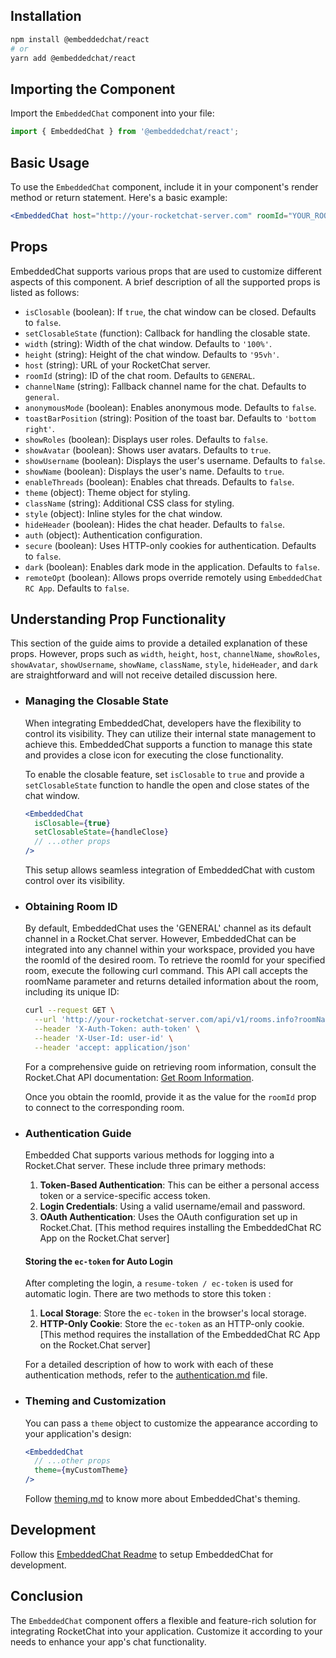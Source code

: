 ## Installation

```bash
npm install @embeddedchat/react
# or
yarn add @embeddedchat/react
```

## Importing the Component

Import the `EmbeddedChat` component into your file:

```javascript
import { EmbeddedChat } from '@embeddedchat/react';
```

## Basic Usage

To use the `EmbeddedChat` component, include it in your component's render method or return statement. Here's a basic example:

```jsx
<EmbeddedChat host="http://your-rocketchat-server.com" roomId="YOUR_ROOM_ID" />
```

## Props

EmbeddedChat supports various props that are used to customize different aspects of this component. A brief description of all the supported props is listed as follows:

- `isClosable` (boolean): If `true`, the chat window can be closed. Defaults to `false`.
- `setClosableState` (function): Callback for handling the closable state.
- `width` (string): Width of the chat window. Defaults to `'100%'`.
- `height` (string): Height of the chat window. Defaults to `'95vh'`.
- `host` (string): URL of your RocketChat server.
- `roomId` (string): ID of the chat room. Defaults to `GENERAL`.
- `channelName` (string): Fallback channel name for the chat. Defaults to `general`.
- `anonymousMode` (boolean): Enables anonymous mode. Defaults to `false`.
- `toastBarPosition` (string): Position of the toast bar. Defaults to `'bottom right'`.
- `showRoles` (boolean): Displays user roles. Defaults to `false`.
- `showAvatar` (boolean): Shows user avatars. Defaults to `true`.
- `showUsername` (boolean): Displays the user's username. Defaults to `false`.
- `showName` (boolean): Displays the user's name. Defaults to `true`.
- `enableThreads` (boolean): Enables chat threads. Defaults to `false`.
- `theme` (object): Theme object for styling.
- `className` (string): Additional CSS class for styling.
- `style` (object): Inline styles for the chat window.
- `hideHeader` (boolean): Hides the chat header. Defaults to `false`.
- `auth` (object): Authentication configuration.
- `secure` (boolean): Uses HTTP-only cookies for authentication. Defaults to `false`.
- `dark` (boolean): Enables dark mode in the application. Defaults to `false`.
- `remoteOpt` (boolean): Allows props override remotely using `EmbeddedChat RC App`. Defaults to `false`.

## Understanding Prop Functionality

This section of the guide aims to provide a detailed explanation of these props. However, props such as `width`, `height`, `host`, `channelName`, `showRoles`, `showAvatar`, `showUsername`, `showName`, `className`, `style`, `hideHeader`, and `dark` are straightforward and will not receive detailed discussion here.

- ### Managing the Closable State

  When integrating EmbeddedChat, developers have the flexibility to control its visibility. They can utilize their internal state management to achieve this. EmbeddedChat supports a function to manage this state and provides a close icon for executing the close functionality.

  To enable the closable feature, set `isClosable` to `true` and provide a `setClosableState` function to handle the open and close states of the chat window.

  ```jsx
  <EmbeddedChat
    isClosable={true}
    setClosableState={handleClose}
    // ...other props
  />
  ```

  This setup allows seamless integration of EmbeddedChat with custom control over its visibility.

- ### Obtaining Room ID

  By default, EmbeddedChat uses the 'GENERAL' channel as its default channel in a Rocket.Chat server. However, EmbeddedChat can be integrated into any channel within your workspace, provided you have the roomId of the desired room. To retrieve the roomId for your specified room, execute the following curl command. This API call accepts the roomName parameter and returns detailed information about the room, including its unique ID:

  ```bash
  curl --request GET \
    --url 'http://your-rocketchat-server.com/api/v1/rooms.info?roomName=channelName' \
    --header 'X-Auth-Token: auth-token' \
    --header 'X-User-Id: user-id' \
    --header 'accept: application/json'
  ```

  For a comprehensive guide on retrieving room information, consult the Rocket.Chat API documentation: [Get Room Information](https://developer.rocket.chat/apidocs/get-room-information).

  Once you obtain the roomId, provide it as the value for the `roomId` prop to connect to the corresponding room.

- ### Authentication Guide

  Embedded Chat supports various methods for logging into a Rocket.Chat server. These include three primary methods:

  1. **Token-Based Authentication**: This can be either a personal access token or a service-specific access token.
  2. **Login Credentials**: Using a valid username/email and password.
  3. **OAuth Authentication**: Uses the OAuth configuration set up in Rocket.Chat. [This method requires installing the EmbeddedChat RC App on the Rocket.Chat server]

  #### Storing the `ec-token` for Auto Login

  After completing the login, a `resume-token / ec-token` is used for automatic login. There are two methods to store this token :

  1. **Local Storage**: Store the `ec-token` in the browser's local storage.
  2. **HTTP-Only Cookie**: Store the `ec-token` as an HTTP-only cookie. [This method requires the installation of the EmbeddedChat RC App on the Rocket.Chat server]

  For a detailed description of how to work with each of these authentication methods, refer to the [authentication.md](docs/authentication.md) file.

- ### Theming and Customization

  You can pass a `theme` object to customize the appearance according to your application's design:

  ```jsx
  <EmbeddedChat
    // ...other props
    theme={myCustomTheme}
  />
  ```

  Follow [theming.md](docs/theming.md) to know more about EmbeddedChat's theming.

## Development

Follow this [EmbeddedChat Readme](https://github.com/RocketChat/EmbeddedChat) to setup EmbeddedChat for development.

## Conclusion

The `EmbeddedChat` component offers a flexible and feature-rich solution for integrating RocketChat into your application. Customize it according to your needs to enhance your app's chat functionality.

